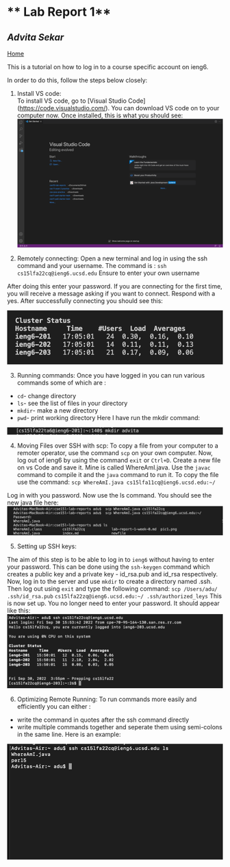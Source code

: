 # ** Lab Report 1**
## *Advita Sekar*

[Home](index.html)


This is a tutorial on how to log in to a course specific account on ieng6.

In order to do this, follow the steps below closely:

1. Install VS code: <br />
To install VS code, go to [Visual Studio Code] (https://code.visualstudio.com/). You can download VS code on to your computer now. Once installed, this is what you should see:
![Image](csvode.png)

2. Remotely connecting:
Open a new terminal and log in using the ssh command and your username. The command is :
`ssh cs15lfa22cq@ieng6.ucsd.edu`
Ensure to enter your own username

After doing this enter your password. If you are connecting for the first time, you will receive a message asking if you want to connect. Respond with a yes. After successfully connecting you should see this: 

![Image](step2.png)

3. Running commands:
Once you have logged in you can run various commands some of which are :
* `cd`- change directory
* `ls`- see the list of files in your directory
* `mkdir`- make a new directory
* `pwd`- print working directory
 Here I have run the mkdir command:

 ![Image](s.png)

 4. Moving Files over SSH with scp:
 To copy a file from your computer to a remoter operator, use the command `scp` on your own computer. Now, log out of ieng6 by using the command `exit` or `Ctrl+D`. Create a new file on vs Code and save it. Mine is called WhereAmI.java. Use the `javac` command to compile it and the `java` command to run it. To copy the file use the command:
 `scp WhereAmI.java cs15lfa11cq@ieng6.ucsd.edu:~/`

 Log in with you password. Now use the ls command. You should see the new java file here:
 ![Image](ls.png)

 5. Setting up SSH keys:

 The aim of this step is to be able to log in to `ieng6` without having to enter your password. This can be done using the `ssh-keygen` command which creates a public key and a private key - id_rsa.pub and id_rsa respectively. Now, log in to the server and use `mkdir` to create a directory named .ssh. Then log out using `exit` and type the following command:
 `scp /Users/adu/ .ssh/id_rsa.pub`
 `cs15lfa22zq@ieng6.ucsd.edu:~/ .ssh/authorized_leys`
This is now set up. You no longer need to enter your password. It should appear like this:
![Image](ssh.png)

6. Optimizing Remote Running:
To run commands more easily and efficiently you can either :
* write the command in quotes after the ssh command directly
* write multiple commands together and seperate them using semi-colons in the same line. 
 Here is an example:

 ![Image](command.png)

